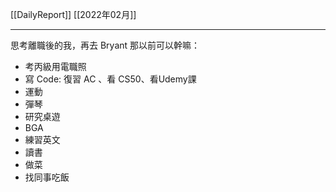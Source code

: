 [[DailyReport]]
[[2022年02月]]

---

思考離職後的我，再去 Bryant 那以前可以幹嘛：
- 考丙級用電職照
- 寫 Code: 復習 AC 、看 CS50、看Udemy課
- 運動
- 彈琴
- 研究桌遊
- BGA
- 練習英文
- 讀書
- 做菜
- 找同事吃飯